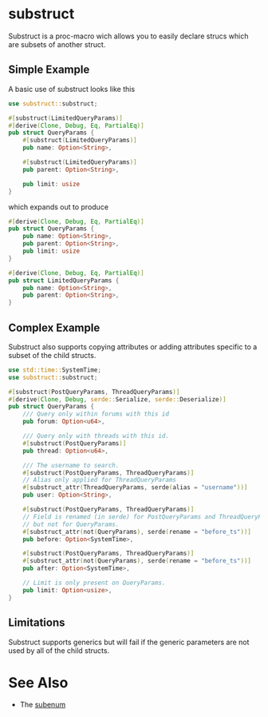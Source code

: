 # substruct

Substruct is a proc-macro wich allows you to easily declare strucs which are
subsets of another struct.

## Simple Example
A basic use of substruct looks like this

```rust
use substruct::substruct;

#[substruct(LimitedQueryParams)]
#[derive(Clone, Debug, Eq, PartialEq)]
pub struct QueryParams {
    #[substruct(LimitedQueryParams)]
    pub name: Option<String>,

    #[substruct(LimitedQueryParams)]
    pub parent: Option<String>,

    pub limit: usize
}
```

which expands out to produce
```rust
#[derive(Clone, Debug, Eq, PartialEq)]
pub struct QueryParams {
    pub name: Option<String>,
    pub parent: Option<String>,
    pub limit: usize
}

#[derive(Clone, Debug, Eq, PartialEq)]
pub struct LimitedQueryParams {
    pub name: Option<String>,
    pub parent: Option<String>,
}
```

## Complex Example
Substruct also supports copying attributes or adding attributes specific to a
subset of the child structs.

```rust
use std::time::SystemTime;
use substruct::substruct;

#[substruct(PostQueryParams, ThreadQueryParams)]
#[derive(Clone, Debug, serde::Serialize, serde::Deserialize)]
pub struct QueryParams {
    /// Query only within forums with this id
    pub forum: Option<u64>,

    /// Query only with threads with this id.
    #[substruct(PostQueryParams)]
    pub thread: Option<u64>,

    /// The username to search.
    #[substruct(PostQueryParams, ThreadQueryParams)]
    // Alias only applied for ThreadQueryParams
    #[substruct_attr(ThreadQueryParams, serde(alias = "username"))]
    pub user: Option<String>,

    #[substruct(PostQueryParams, ThreadQueryParams)]
    // Field is renamed (in serde) for PostQueryParams and ThreadQueryParams
    // but not for QueryParams.
    #[substruct_attr(not(QueryParams), serde(rename = "before_ts"))]
    pub before: Option<SystemTime>,

    #[substruct(PostQueryParams, ThreadQueryParams)]
    #[substruct_attr(not(QueryParams), serde(rename = "before_ts"))]
    pub after: Option<SystemTime>,

    // Limit is only present on QueryParams.
    pub limit: Option<usize>,
}
```

## Limitations
Substruct supports generics but will fail if the generic parameters are not
used by all of the child structs.


# See Also
- The [subenum](https://crates.io/crates/subenum)